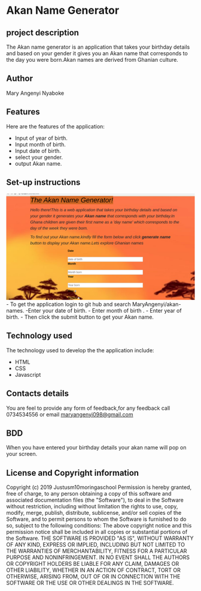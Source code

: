 # Akan Name Generator

## project description

The Akan name generator is an application that takes your birthday details and based on your gender it gives you an Akan name that corresponds to the day you were born.Akan names are derived from Ghanian culture.

## Author

Mary Angenyi Nyaboke

## Features

Here are the features of the application:

- Input of year of birth.
- Input month of birth.
- Input date of birth.
- select your gender.
- output Akan name.

## Set-up instructions

<img src="img/akan.jpg">
- To get the application login to git hub and search MaryAngenyi/akan-names.
-Enter your date of birth.
- Enter month of birth .
- Enter year of birth.
- Then click the submit button to get your Akan name.

## Technology used

The technology used to develop the the application include:

- HTML
- CSS
- Javascript

## Contacts details

You are feel to provide any form of feedback,for any feedback call 0734534556 or email maryangenyi098@gmail.com

## BDD

When you have entered your birthday details your akan name will pop on your screen.

## License and Copyright information

Copyright (c) 2019 Justusm10moringaschool
Permission is hereby granted, free of charge, to any person obtaining a copy
of this software and associated documentation files (the "Software"), to deal
in the Software without restriction, including without limitation the rights
to use, copy, modify, merge, publish, distribute, sublicense, and/or sell
copies of the Software, and to permit persons to whom the Software is
furnished to do so, subject to the following conditions:
The above copyright notice and this permission notice shall be included in all
copies or substantial portions of the Software.
THE SOFTWARE IS PROVIDED "AS IS", WITHOUT WARRANTY OF ANY KIND, EXPRESS OR
IMPLIED, INCLUDING BUT NOT LIMITED TO THE WARRANTIES OF MERCHANTABILITY,
FITNESS FOR A PARTICULAR PURPOSE AND NONINFRINGEMENT. IN NO EVENT SHALL THE
AUTHORS OR COPYRIGHT HOLDERS BE LIABLE FOR ANY CLAIM, DAMAGES OR OTHER
LIABILITY, WHETHER IN AN ACTION OF CONTRACT, TORT OR OTHERWISE, ARISING FROM,
OUT OF OR IN CONNECTION WITH THE SOFTWARE OR THE USE OR OTHER DEALINGS IN THE
SOFTWARE.
